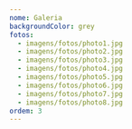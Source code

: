 ```yaml
---
nome: Galeria
backgroundColor: grey
fotos:
  - imagens/fotos/photo1.jpg
  - imagens/fotos/photo2.jpg
  - imagens/fotos/photo3.jpg
  - imagens/fotos/photo4.jpg
  - imagens/fotos/photo5.jpg
  - imagens/fotos/photo6.jpg
  - imagens/fotos/photo7.jpg
  - imagens/fotos/photo8.jpg
ordem: 3
---
```


<galeria :fotos="fotos"></galeria>